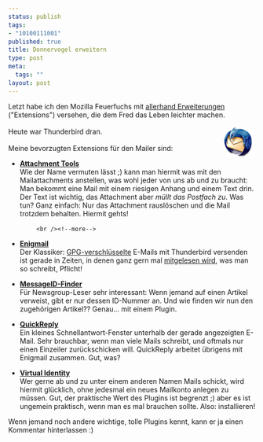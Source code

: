 ```yaml
--- 
status: publish
tags: 
- "10100111001"
published: true
title: Donnervogel erweitern
type: post
meta: 
  tags: ""
layout: post
---
```

Letzt habe ich den Mozilla Feuerfuchs mit <a href="http://fredericiana.de/archives/161-Neue-Firefox-Extensions.html" title="http://fredericiana.de/archives/161-Neue-Firefox-Extensions.html" onmouseover="window.status='http://fredericiana.de/archives/161-Neue-Firefox-Extensions.html';return true;" onmouseout="window.status='';return true;">allerhand Erweiterungen</a> (&quot;Extensions&quot;) versehen, die dem Fred das Leben leichter machen.<br /><br /><img width="60" hspace="5" height="60" border="0" align="right" src="/media/wp/logos/thunderbird-logo.png" alt=""  />Heute war Thunderbird dran.<br /><br />Meine bevorzugten Extensions für den Mailer sind:<br /><ul><li><a href="http://www.thunderbird-mail.de/extensions/attachmenttools/index.php" title="http://www.thunderbird-mail.de/extensions/attachmenttools/index.php" onmouseover="window.status='http://www.thunderbird-mail.de/extensions/attachmenttools/index.php';return true;" onmouseout="window.status='';return true;"><span style="font-weight: bold;">Attachment Tools</span></a><br />Wie der Name vermuten lässt ;) kann man hiermit was mit den Mailattachments anstellen, was wohl jeder von uns ab und zu braucht:<br /> Man bekommt eine Mail mit einem riesigen Anhang und einem Text drin. Der Text ist wichtig, das Attachment aber <span style="font-style: italic;">müllt das Postfach zu</span>. Was tun? Ganz einfach: Nur das Attachment rauslöschen und die Mail trotzdem behalten. Hiermit gehts!</li></ul>

            <br /><!--more-->
<ul><li><a href="http://www.thunderbird-mail.de/extensions/enigmail/enigmail.php" title="http://www.thunderbird-mail.de/extensions/enigmail/enigmail.php" onmouseover="window.status='http://www.thunderbird-mail.de/extensions/enigmail/enigmail.php';return true;" onmouseout="window.status='';return true;"><span style="font-weight: bold;">Enigmail</span></a><br />Der Klassiker: <a href="http://www.gnupp.de/" title="http://www.gnupp.de/" onmouseover="window.status='http://www.gnupp.de/';return true;" onmouseout="window.status='';return true;">GPG-verschlüsselte</a> E-Mails mit Thunderbird versenden ist gerade in Zeiten, in denen ganz gern mal <a href="http://www.heise.de/newsticker/meldung/53559" title="http://www.heise.de/newsticker/meldung/53559" onmouseover="window.status='http://www.heise.de/newsticker/meldung/53559';return true;" onmouseout="window.status='';return true;">mitgelesen wird</a>, was man so schreibt, Pflicht!<br /></li></ul><ul><li><a href="http://messageidfinder.mozdev.org/" title="http://messageidfinder.mozdev.org/" onmouseover="window.status='http://messageidfinder.mozdev.org/';return true;" onmouseout="window.status='';return true;"><span style="font-weight: bold;">MessageID-Finder</span></a><br />Für Newsgroup-Leser sehr interessant: Wenn jemand auf einen Artikel verweist, gibt er nur dessen ID-Nummer an. Und wie finden wir nun den zugehörigen Artikel?? Genau... mit einem Plugin.<br /></li></ul><ul><li><a href="http://www.thunderbird-mail.de/extensions/quickreply/quickreply.php" title="http://www.thunderbird-mail.de/extensions/quickreply/quickreply.php" onmouseover="window.status='http://www.thunderbird-mail.de/extensions/quickreply/quickreply.php';return true;" onmouseout="window.status='';return true;"><span style="font-weight: bold;">QuickReply</span></a><br />Ein kleines Schnellantwort-Fenster unterhalb der gerade angezeigten E-Mail. Sehr brauchbar, wenn man viele Mails schreibt, und oftmals nur einen Einzeiler zurückschicken will. QuickReply arbeitet übrigens mit Enigmail zusammen. Gut, was?<br /></li></ul><ul><li><a style="font-weight: bold;" href="http://extensionroom.mozdev.org/more-info/virtualidentity" title="http://extensionroom.mozdev.org/more-info/virtualidentity" onmouseover="window.status='http://extensionroom.mozdev.org/more-info/virtualidentity';return true;" onmouseout="window.status='';return true;">Virtual Identity</a><br />Wer gerne ab und zu unter einem anderen Namen Mails schickt, wird hiermit glücklich, ohne jedesmal ein neues Mailkonto anlegen zu müssen. Gut, der praktische Wert des Plugins ist begrenzt ;) aber es ist ungemein praktisch, wenn man es mal brauchen sollte. Also: installieren!</li></ul>Wenn jemand noch andere wichtige, tolle Plugins kennt, kann er ja einen Kommentar hinterlassen :)<br />
  <!--adsense-->
